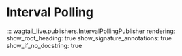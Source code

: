# Interval Polling

::: wagtail_live.publishers.IntervalPollingPublisher
    rendering:
      show_root_heading: true
      show_signature_annotations: true
      show_if_no_docstring: true

